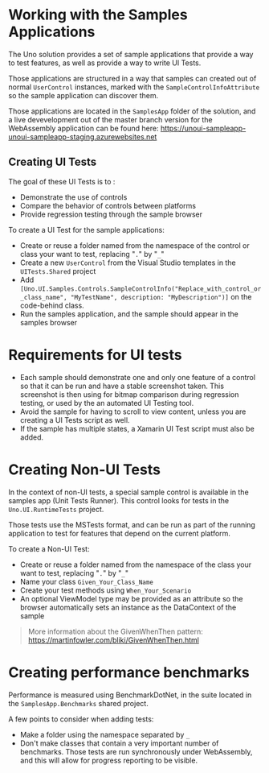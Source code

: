 # Working with the Samples Applications

The Uno solution provides a set of sample applications that provide a way to test features, as
well as provide a way to write UI Tests.

Those applications are structured in a way that samples can created out of normal `UserControl` instances, marked with the `SampleControlInfoAttribute` so the sample application can discover them.

Those applications are located in the `SamplesApp` folder of the solution, and a live devevelopment out of the master branch version for the WebAssembly application can be found here: https://unoui-sampleapp-unoui-sampleapp-staging.azurewebsites.net

## Creating UI Tests

The goal of these UI Tests is to :

* Demonstrate the use of controls
* Compare the behavior of controls between platforms
* Provide regression testing through the sample browser

To create a UI Test for the sample applications:
- Create or reuse a folder named from the namespace of the control or class your want to test, replacing "`.`" by "`_`"
- Create a new `UserControl` from the Visual Studio templates in the `UITests.Shared` project
- Add `[Uno.UI.Samples.Controls.SampleControlInfo("Replace_with_control_or_class_name", "MyTestName", description: "MyDescription")]` on the code-behind class.
- Run the samples application, and the sample should appear in the samples browser

# Requirements for UI tests

- Each sample should demonstrate one and only one feature of a control so
that it can be run and have a stable screenshot taken. This screenshot is then
using for bitmap comparison during regression testing, or used by the an automated UI Testing tool.
- Avoid the sample for having to scroll to view content, unless you are creating a UI Tests script as well.
- If the sample has multiple states, a Xamarin UI Test script must also be added.

# Creating Non-UI Tests

In the context of non-UI tests, a special sample control is available in the samples app (Unit Tests Runner). This control looks for tests in the `Uno.UI.RuntimeTests` project.

Those tests use the MSTests format, and can be run as part of the running application to test for features that depend on the current platform.

To create a Non-UI Test:
- Create or reuse a folder named from the namespace of the class your want to test, replacing "`.`" by "`_`"
- Name your class `Given_Your_Class_Name` 
- Create your test methods using `When_Your_Scenario`
- An optional ViewModel type may be provided as an attribute so the browser automatically sets an instance as the DataContext of the sample

> More information about the GivenWhenThen pattern: <https://martinfowler.com/bliki/GivenWhenThen.html>

# Creating performance benchmarks

Performance is measured using BenchmarkDotNet, in the suite located in the `SamplesApp.Benchmarks` shared project.

A few points to consider when adding tests:
- Make a folder using the namespace separated by `_`
- Don't make classes that contain a very important number of benchmarks. Those tests are run synchronously under
WebAssembly, and this will allow for progress reporting to be visible.